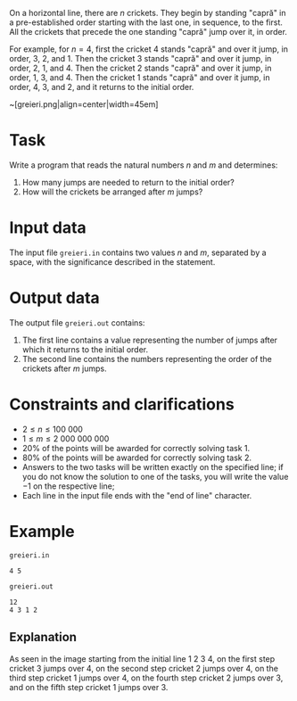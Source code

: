 On a horizontal line, there are $n$ crickets. They begin by standing "capră" in a pre-established order starting with the last one, in sequence, to the first. All the crickets that precede the one standing "capră" jump over it, in order.

For example, for $n = 4$, first the cricket $4$ stands "capră" and over it jump, in order, $3$, $2$, and $1$. Then the cricket $3$ stands "capră" and over it jump, in order, $2$, $1$, and $4$. Then the cricket $2$ stands "capră" and over it jump, in order, $1$, $3$, and $4$. Then the cricket $1$ stands "capră" and over it jump, in order, $4$, $3$, and $2$, and it returns to the initial order.

~[greieri.png|align=center|width=45em]

# Task

Write a program that reads the natural numbers $n$ and $m$ and determines:

1) How many jumps are needed to return to the initial order?
2) How will the crickets be arranged after $m$ jumps?

# Input data

The input file `greieri.in` contains two values $n$ and $m$, separated by a space, with the significance described in the statement.

# Output data

The output file `greieri.out` contains:

1) The first line contains a value representing the number of jumps after which it returns to the initial order.
2) The second line contains the numbers representing the order of the crickets after $m$ jumps.

# Constraints and clarifications

* $2 \leq n \leq 100 \ 000$
* $1 \leq m \leq 2 \ 000 \ 000 \ 000$
* $20\%$ of the points will be awarded for correctly solving task $1$.
* $80\%$ of the points will be awarded for correctly solving task $2$.
* Answers to the two tasks will be written exactly on the specified line; if you do not know the solution to one of the tasks, you will write the value $-1$ on the respective line;
* Each line in the input file ends with the "end of line" character.

# Example

`greieri.in`
```
4 5
```

`greieri.out`
```
12
4 3 1 2
```

## Explanation

As seen in the image starting from the initial line $1 \ 2 \ 3 \ 4$, on the first step cricket $3$ jumps over $4$, on the second step cricket $2$ jumps over $4$, on the third step cricket $1$ jumps over $4$, on the fourth step cricket $2$ jumps over $3$, and on the fifth step cricket $1$ jumps over $3$.